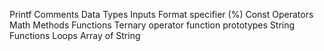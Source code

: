 Printf
Comments
Data Types
Inputs
Format specifier (%)
Const 
Operators
Math Methods
Functions
Ternary operator
function prototypes
String Functions
Loops
Array of String